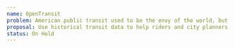 ```yaml
---
name: OpenTransit
problem: American public transit used to be the envy of the world, but has fallen behind in recent decades. Good public transit is essential to reducing income inequality, improving sustainability, and increasing accessibility.
proposal: Use historical transit data to help riders and city planners understand the quality of bus, light rail, and streetcar lines. Currently offered in San Francisco and being adapted for PDX and beyond!
status: On Hold
---
```

